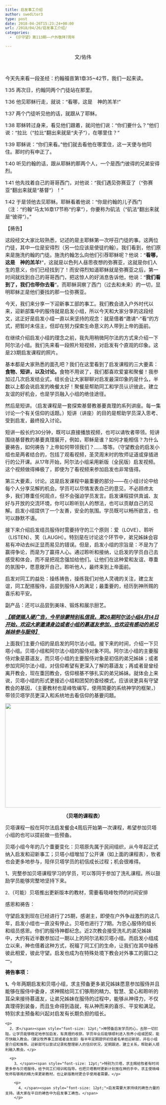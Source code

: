 ```yaml
---
title: 启发事工介绍
author: sweditor3
type: post
date: 2018-04-26T15:23:24+00:00
url: /2018/04/26/启发事工介绍/
categories:
  - 《＠守望》第113期——户外敬拜7周年

---
```

<p style="text-align: center;">
  <span style="font-size: 12pt;">文/佑伟</span>
</p>

&nbsp;

<span style="font-size: 12pt;">今天先来看一段圣经：约翰福音第1章35~42节，我们一起来读。</span>

<span style="font-size: 12pt;">1:35 再次日，约翰同两个门徒站在那里。</span>
  
<span style="font-size: 12pt;">1:36 他见耶稣行走，就说：“看哪，这是　神的羔羊!”</span>
  
 <span style="font-size: 12pt;">1:37 两个门徒听见他的话，就跟从了耶稣。</span>
  
 <span style="font-size: 12pt;">1:38 耶稣转过身来，看见他们跟着，就问他们说：“你们要什么？”他们说：“拉比（“拉比”翻出来就是“夫子”），在哪里住？”</span>
  
 <span style="font-size: 12pt;">1:39 耶稣说：“你们来看。”他们就去看他在哪里住，这一天便与他同住。那时约有申正了。</span>
  
 <span style="font-size: 12pt;">1:40 听见约翰的话，跟从耶稣的那两个人，一个是西门彼得的兄弟安得烈。</span>
  
 <span style="font-size: 12pt;">1:41 他先找着自己的哥哥西门，对他说：“我们遇见弥赛亚了（“弥赛亚”翻出来就是“基督”）！”</span>
  
 <span style="font-size: 12pt;">1:42 于是领他去见耶稣。耶稣看着他说：“你是约翰的儿子西门（注：“约翰”马太16章17节称“约拿”），你要称为矶法（“矶法”翻出来就是“彼得”）。”</span>

<span style="font-size: 12pt;">【祷告】</span>

<span style="font-size: 12pt;">这段经文大家比较熟悉，记述的是主耶稣第一次呼召门徒的事。这两位门徒，其中一位是安得烈（另一位应该是使徒约翰）。我们看到，他们原来是施洗约翰的门徒。施洗约翰怎么向他们引荐耶稣呢？他说：“<strong>看哪，这是　神的羔羊!</strong>”，这就是以色列人昼思夜想的弥赛亚，这就是你们人生的意义，你们已经找到了！而安得烈知道耶稣就是弥赛亚之后，第一时间就找到自己的哥哥西门，把这惊人的好消息告诉他，他说：“<strong>我们看到了，我们也带你去看</strong>”。而耶稣洞察了西门（过去和未来）的一切，显明耶稣正是他们要找的那一位弥赛亚。</span>

<span style="font-size: 12pt;">今天，我们来分享一下迎新事工部的事工。我们教会进入户外时代以来，迎新部集中的服侍就是启发小组，所以今天和大家分享的这段经文，这正好是启发小组一直以来坚持的观念：就是借着“邀请”-“看”的方式，把暂时未信主，但却在努力探索生命意义的人带到上帝的面前。</span>

<span style="font-size: 12pt;">在继续介绍启发小组的理念之前，我先用稍微阿尔法的方式来介绍一下阿尔法小组。我们先来看一段照片短视频，对启发有个直观的印象。这是23期启发课程的照片。</span>

<span style="font-size: 12pt;">基本都是大家熟悉的面孔吧？我们在这里看到了启发课程的三大要素：<strong>食物、短讲，以及讨论。</strong>食物不用说了，我们都喜欢爱宴和聚餐！我参加过几次启发结业式，组长会让大家聊聊对启发最深印象的是什么，半数以上都会说启发的晚餐太好！聚餐是帮助同工和学员认识彼此，建立友谊的好机会，也是学员融入小组的绝佳途径。</span>

<span style="font-size: 12pt;">然后是短讲。（启发课程是一套探索基督教基要真理的系列讲座。每一集讨论一个有关信仰的话题。）短讲（讲座）的目的是帮助学员深入思考、受到启发，最终投入讨论。</span>

<span style="font-size: 12pt;">短讲一般长约30分钟，既可以直接播放视频，也可以请牧者带领。短讲围绕基督教的基要真理展开，例如，耶稣是谁？如何才能相信？为什么要祷告，如何祷告？上帝如何带领我们？……等等。（守望教会的启发小组也是两者结合的，包括了观看视频，圣灵周末时的牧师证道或穿插进行的公开课。从17年开始，阿尔法小组采用新版（全民版）启发视频。这个视频做得棒极了，即使为了看视频来参加启发也非常值得。</span>

<span style="font-size: 12pt;">第三大要素，讨论。这是启发课程中最重要的部分——在小组讨论中给每个人分享见解的机会。学员可以尽情发表自己的意见，不必顾虑太多，我们尊重任何观点，但不会强迫学员发言。启发课程提供真诚、友好与开放的交流环境，你可以聆听别人的想法，也可以贡献自己的见解。启发小组提供了一个友善，安全的氛围。学员既可以畅所欲言，也可以静默不语。</span>

<span style="font-size: 12pt;">接下来介绍启发组员服侍时需要持守的三个原则：爱（LOVE）、聆听（LISTEN）、笑（LAUGH）。特别是在讨论这个环节中，弟兄姊妹会容易有冲动去纠正显而易见的错误。但是，启发小组的宗旨是：不是为了赢得争论，而是为了赢得人心。通过聆听和接纳，让启发的学员自己去感受和体会，而不是把观念强加给他们。让他们在这种爱和友谊、尊重的氛围中，愿意敞开自己，聆听他人，最终来到上帝面前。</span>

<span style="font-size: 12pt;">启发对同工的益处：操练祷告，操练我们对他人灵魂的关注，建立友谊，同工配搭服侍，品尝到服侍人的满足；最重要的，经历到神所赐的喜乐和平安。</span>

<span style="font-size: 12pt;">副产品：还可以品尝到美味、锻炼和展示厨艺。</span>

<span style="font-size: 12pt;"><strong><em><u>【顺便插入硬广告，今早徐蒙特别私信我，第26期阿尔法小组4月14日开始，欢迎大家邀请身边或者小组的慕道友参加，也欢迎有感动的弟兄姊妹参与服侍】</u></em></strong></span>

<span style="font-size: 12pt;">上面我们主要介绍的是启发的阿尔法小组。接下来的时间，介绍一下贝塔小组。贝塔小组和阿尔法小组的服侍对象不同。阿尔法小组的主要服侍对象是慕道友，而贝塔小组的主要服侍对象是初信的弟兄姊妹；或者参加完阿尔法小组，对信仰希望有更深入了解的慕道友；再或者是曾经离开教会，现在重回教会，信仰根基不够扎实的弟兄姊妹。就体会上来说，贝塔小组的形式更接近小组和团契的查经模式，应该说更具有守望教会的基因，（主要教材也是峰牧编写，使用简要的系统神学的框架，）带领贝塔学员更深入和系统地去看信仰的基要问题。</span>

<img class="aligncenter size-full wp-image-16833" src="http://t5.shwchurch.org/wp-content/uploads/2018/04/启发1.jpg" alt="" width="570" height="338" srcset="http://t5.shwchurch.org/wp-content/uploads/2018/04/启发1.jpg 570w, http://t5.shwchurch.org/wp-content/uploads/2018/04/启发1-400x237.jpg 400w, http://t5.shwchurch.org/wp-content/uploads/2018/04/启发1-500x296.jpg 500w" sizes="(max-width: 570px) 100vw, 570px" />

<p style="text-align: center;">
  <span style="font-size: 12pt;"><strong>（贝塔的课程表）</strong></span>
</p>

<span style="font-size: 12pt;">贝塔课程一般在阿尔法启发餐会4周后开始第一次课程，希望参加贝塔小组的也可以提前做一些预备。</span>

<span style="font-size: 12pt;">贝塔小组今年的几个重要变化：贝塔原先属于民间组织，从今年起正式纳入启发和迎新事工；贝塔小组增加了公开课（如上面的课程表），牧者也会更多地参与，陪伴贝塔学员的初信成长过程；机会很难得。</span>

<span style="font-size: 12pt;">1、完整参加贝塔课程学习的学员，可以等同于参加了洗礼课程。所以鼓励学员能够完整地坚持下来。</p> 

<p>
  2、</span><span style="font-size: 12pt;">（可能）贝塔推出更新版本的教材，需要看晓峰牧师的时间安排</span>
</p>

<p>
  <span style="font-size: 12pt;">感恩和祷告：</span>
</p>

<p>
  <span style="font-size: 12pt;">守望启发到现在已经进行了25期，感谢主，即使在户外争战激烈的这几年，启发小组也一直没有停止。贝塔也进行了7期。为忠心服侍的组长和组员感恩。你们的服侍神都纪念。近2次教会接受洗礼的弟兄姊妹中，大约有近半数参加过一期以上的阿尔法和贝塔小组。而启发小组成立以来，神也借着这种方式，祝福了同工们的生命，让我们在其中操练彼此相爱，彼此守望。启发也成为在特殊处境下教会对外事工的窗口之一。</span>
</p>

<p>
  <span style="font-size: 12pt;"><strong>祷告事项：</p> 
  
  <p>
    1、</strong></span><span style="font-size: 12pt;">今年两期启发和贝塔小组，求主预备更多弟兄姊妹愿意参加服侍并且能够在服侍中委身，求神赐给同工们够用的精力、智慧、爱心和聆听的耳朵来接待慕道友，让弟兄姊妹在服侍的过程中，能够从神得力，不仅真理得到装备，而且生命得到造就，有从神而来的喜乐、平安和满足。特别求主预备和兴起对启发有长期负担的组长。</p> 
    
    <p>
      2、求</span><span style="font-size: 12pt;">神预备启发学员的心，去除一切拦阻，让学员能够稳定地参加启发，有真理的收获。学员毕业后能够顺利进入牧养小组或团契，能尽快融入教会。（建议牧养事工部或者会友部）每半年定期提供初信者名单给迎新部，并在小组里介绍和推荐。迎新部可以尝试记录和整理新人的信仰状况，定期跟进，建立关系，帮助新人顺利融入教会。</p> 
      
      <p>
        3、</span><span style="font-size: 12pt;">特别为贝塔，求主赐给牧者有时间更多参与贝塔服侍，给予同工们培训和指导。也把贝塔教材更新计划放在神的手中，求主使晓峰牧师有够用的精力来更新教材，也让新版教材更合乎使用者需要。</p> 
        
        <p>
          4、</span><span style="font-size: 12pt;">启发需要大家持续的祷告力量的支持。请大家在平日的祷告中为启发事工祷告。</span>
        </p>